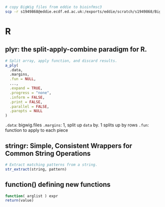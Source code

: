 ```bash
# copy BigWig files from eddie to bioinfmsc3
scp -r s1949868@eddie.ecdf.ed.ac.uk:/exports/eddie/scratch/s1949868/BigWig/ESCA_bigWigs ./
```
# R
## plyr: the split-apply-combine paradigm for R.
```r
# Split array, apply function, and discard results.
a_ply(
  .data,
  .margins,
  .fun = NULL,
  ...,
  .expand = TRUE,
  .progress = "none",
  .inform = FALSE,
  .print = FALSE,
  .parallel = FALSE,
  .paropts = NULL
)
```
`.data`: bigwig.files
`.margins`: 1, split up `data` by. 1 splits up by rows
`.fun`: function to apply to each piece
## stringr: Simple, Consistent Wrappers for Common String Operations
```r
# Extract matching patterns from a string.
str_extract(string, pattern)
```
## function() defining new functions
```r
function( arglist ) expr
return(value)
```
<!--stackedit_data:
eyJoaXN0b3J5IjpbLTEwODQ0Njc3NDUsLTk3MzAxMTcyLDEwNz
E5Njg0NzUsMjgyNjE0ODAzLC0xNTUyODQ4NTE3XX0=
-->